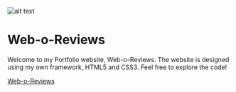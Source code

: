 ![alt text](https://raw.githubusercontent.com/akyag/akyag.github.io/master/faviconbg.png "Web-o-Reviews")
# Web-o-Reviews
Welcome to my Portfolio website, Web-o-Reviews. The website is designed using my own framework, HTML5 and CSS3. 
Feel free to explore the code!

[Web-o-Reviews](http://weboreviews.com "Web-o-Reviews")